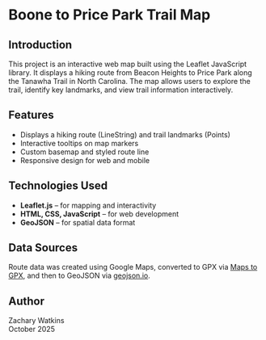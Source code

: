 # Boone to Price Park Trail Map

## Introduction
This project is an interactive web map built using the Leaflet JavaScript library. It displays a hiking route from Beacon Heights to Price Park along the Tanawha Trail in North Carolina. The map allows users to explore the trail, identify key landmarks, and view trail information interactively.

## Features
- Displays a hiking route (LineString) and trail landmarks (Points)
- Interactive tooltips on map markers
- Custom basemap and styled route line
- Responsive design for web and mobile

## Technologies Used
- **Leaflet.js** – for mapping and interactivity  
- **HTML, CSS, JavaScript** – for web development  
- **GeoJSON** – for spatial data format

## Data Sources
Route data was created using Google Maps, converted to GPX via [Maps to GPX](https://mapstogpx.com/), and then to GeoJSON via [geojson.io](https://geojson.io/).

## Author
Zachary Watkins  
October 2025